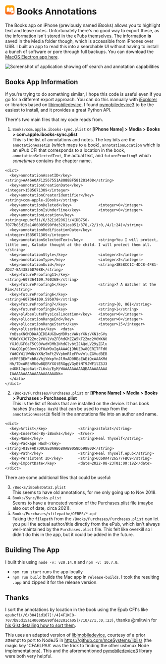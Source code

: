 # <img src="/assets/icon.png?raw=true" width="30" alt="Logo"/> Books Annotations

The Books app on iPhone (previously named iBooks) allows you to highlight text and leave notes. Unfortunately there's no good way to export these, as the information isn't stored in the ePubs themselves. The information <b>is</b> saved in the Media folder though, which is accessible from iPhones over USB. I built an app to read this into a searchable UI without having to install a bunch of software or pore through full backups. You can download the [MacOS Electron app here](https://github.com/dado3212/books-annotations/releases/tag/v1.0.0).

<img width="1112" alt="Screenshot of application showing off search and annotation capabilities" src="https://github.com/dado3212/books-annotations/assets/8919256/d9060d19-7315-4e7c-bb0a-264c68fd7f42">

## Books App Information
If you're trying to do something similar, I hope this code is useful even if you go for a different export approach. You can do this manually with [iExplorer]( https://macroplant.com/iexplorer/download/mac/complete/4.6.0) or libraries based on [libimobiledevice](https://libimobiledevice.org/). I found [pymobiledevice3](https://github.com/doronz88/pymobiledevice3) to be the easiest to install, and it provides a great Python API.

There's two main files that my code reads from.
1. `Books/com.apple.ibooks-sync.plist` or **[iPhone Name] > Media > Books > com.apple.ibooks-sync.plist**  
This is the list of annotations and notes. The key bits are the `annotationAssetID` (which maps to a book), `annotationLocation` which is an ePub CFI that corresponds to a location in the book, `annotationSelectedText`, the actual text, and `futureProofing5` which *sometimes* contains the chapter name.

```
<dict>
  <key>annotationAssetID</key>            <string>AA46A0AF12567551A8088BF581281408</string>
  <key>annotationCreationDate</key>       <integer>1585671309</integer>
  <key>annotationCreatorIdentifier</key>  <string>com~apple~iBooks</string>
  <key>annotationDeleted</key>            <integer>0</integer>
  <key>annotationIsUnderline</key>        <integer>0</integer>
  <key>annotationLocation</key>           <string>epubcfi(/6/32[id206]!/4[DB7S0-7077b85d15a1406085690fde3201ca05]/378,/2/1:0,/4/1:24)</string>
  <key>annotationModificationDate</key>   <integer>1585671309</integer>
  <key>annotationSelectedText</key>       <string>You I will protect, little one, Kaladin thought at the child. I will protect them all.</string>
  <key>annotationStyle</key>              <integer>3</integer>
  <key>annotationType</key>               <integer>2</integer>
  <key>annotationUuid</key>               <string>3B5BCC1C-4DC8-4FB1-AD37-EA43836D7088</string>
  <key>futureProofing11</key>             <string>607364109.760368</string>
  <key>futureProofing5</key>              <string>7 A Watcher at the Rim</string>
  <key>futureProofing6</key>              <string>607364109.595078</string>
  <key>futureProofing7</key>              <string>{0, 86}</string>
  <key>futureProofing9</key>              <string>1</string>
  <key>plAbsolutePhysicalLocation</key>   <integer>0</integer>
  <key>plLocationRangeEnd</key>           <integer>0</integer>
  <key>plLocationRangeStart</key>         <integer>15</integer>
  <key>plUserData</key>  <data>
  YnBsaXN0MDDWAQIDBAUGBwgMDRscVWNsYXNzVXN1cGVy
  W3N0YXJ0T2Zmc2V0V2VuZFBhdGhZZW5kT2Zmc2V0WXN0
  YXJ0UGF0aF5CS0VwdWJMb2NhdGlvbtIJAQoLV29yZGlu
  YWwQD1pCS0xvY2F0aW9uIgAAAACjDhUZ0w8QERITFFd0
  YWdOYW1lWWNsYXNzTmFtZVVpbmRleFFwVmluZGVudBEB
  etMPEBEWFxhRaVhjYWxpYnJlMxAD0REaEAEiQcAAAKMd
  Hh/TDxAREhMU0w8QERYXGtERGggVGyEtNT9JWF1lZ3J3
  e4KKlJqco6atr7i6vb/EyM/WAAAAAAAAAQEAAAAAAAAA
  IAAAAAAAAAAAAAAAAAAAANk=
  </data>
</dict>
```
2. `/Books/Purchases/Purchases.plist` or **[iPhone Name] > Media > Books > Purchases > Purchases.plist**  
This is the list of Books that are installed on the device. It has book hashes (`Package Hash`) that can be used to map from the `annotationAssetID` field in the annotations file into an author and name. 
```
<dict>
  <key>Artist</key>              <string>astolat</string>
  <key>Inserted-By-iBooks</key>  <true/>
  <key>Name</key>                <string>Heal Thyself</string>
  <key>Package Hash</key>        <string>018FAD7D0C8E0A9B6B0AB9058D59880D</string>
  <key>Path</key>                <string>Heal Thyself.epub</string>
  <key>Persistent ID</key>       <string>6C60A4726577FBC9</string>
  <key>importDate</key>          <date>2022-08-23T01:00:18Z</date>
</dict>
```

There are some additional files that could be useful:

3. `/Books/iBooksData2.plist`  
This seems to have old annotations, for me only going up to Nov 2018.
4. `Books/Sync/Books.plist`  
Seems to have a truncated version of the Purchases.plist file (maybe also out of date, circa 2021).
5. `Books/Purchases/<filepath>/OEBPS/*.opf`  
Taking the `filepath` from the `/Books/Purchases/Purchases.plist` can let you pull the actual author/title directly from the ePub, which isn't always well-maintained by the `Purchases.plist` file. This felt like overkill so I didn't do this in the app, but it could be added in the future.

## Building The App
I built this using `node -v: v20.14.0` and `npm -v: 10.7.0`.

* `npm run start` runs the app locally
* `npm run build` builds the Mac app in `release-builds`. I took the resulting `.app` and zipped it for the release version.

## Thanks

I sort the annotations by location in the book using the Epub CFI's like `epubcfi(/6/304[id167]!/4[4F1KC0-7077b85d15a1406085690fde3201ca05]/710/2/1,:0,:23)`, thanks @mlitwin for   [his Gist detailing how to sort them](https://gist.github.com/mlitwin/1a5471ae2897c360914247bc8db6b57a).

This uses an adapted version of [libimobiledevice](https://libimobiledevice.org/), courtesy of a prior attempt to port to NodeJS in https://github.com/mceSystems/libijs/ (the magic key 'CFA6LPAA' was the trick to finding the other usbmux Node implementations). This and the aforementioned [pymobiledevice3](https://github.com/doronz88/pymobiledevice3) library were both very helpful.
